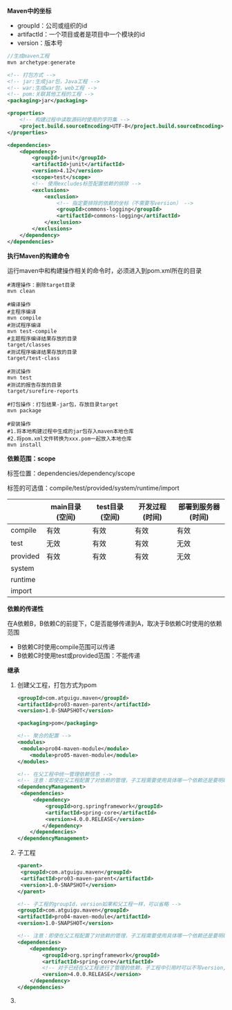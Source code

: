 **Maven中的坐标**

+ groupId：公司或组织的id
+ artifactId：一个项目或者是项目中一个模块的id
+ version：版本号



```java
//生成maven工程
mvn archetype:generate
```

```xml
<!-- 打包方式 -->
<!-- jar:生成jar包，Java工程 -->
<!-- war:生成war包，web工程 -->
<!-- pom:关联其他工程的工程 -->
<packaging>jar</packaging>

<properties>
    <!-- 构建过程中读取源码时使用的字符集 -->
	<project.build.sourceEncoding>UTF-8</project.build.sourceEncoding>
</properties>

<dependencies>
	<dependency>
    	<groupId>junit</groupId>
        <artifactId>junit</artifactId>
        <version>4.12</version>
        <scope>test</scope>
        <!-- 使用excludes标签配置依赖的排除 -->
        <exclusions>
        	<exclusion>
                <!-- 指定要排除的依赖的坐标（不需要写version） -->
            	<groupId>commons-logging</groupId>
                <artifactId>commons-logging</artifactId>
            </exclusion>
        </exclusions>
    </dependency>
</dependencies>
```

**执行Maven的构建命令**

运行maven中和构建操作相关的命令时，必须进入到pom.xml所在的目录

```mysql
#清理操作：删除target目录
mvn clean
    
#编译操作
#主程序编译
mvn compile
#测试程序编译
mvn test-compile
#主题程序编译结果存放的目录
target/classes
#测试程序编译结果存放的目录
target/test-class

#测试操作
mvn test
#测试的报告存放的目录
target/surefire-reports

#打包操作：打包结果-jar包，存放目录target
mvn package

#安装操作
#1.将本地构建过程中生成的jar包存入maven本地仓库
#2.将pom.xml文件转换为xxx.pom一起放入本地仓库
mvn install
```

**依赖范围：scope**

标签位置：dependencies/dependency/scope

标签的可选值：compile/test/provided/system/runtime/import

|          | main目录(空间) | test目录(空间) | 开发过程(时间) | 部署到服务器(时间) |
| -------- | -------------- | -------------- | -------------- | ------------------ |
| compile  | 有效           | 有效           | 有效           | 有效               |
| test     | 无效           | 有效           | 有效           | 无效               |
| provided | 有效           | 有效           | 有效           | 无效               |
| system   |                |                |                |                    |
| runtime  |                |                |                |                    |
| import   |                |                |                |                    |

**依赖的传递性**

在A依赖B，B依赖C的前提下，C是否能够传递到A，取决于B依赖C时使用的依赖范围

+ B依赖C时使用compile范围可以传递
+ B依赖C时使用test或provided范围：不能传递

**继承**

1. 创建父工程，打包方式为pom

   ```xml
   <groupId>com.atguigu.maven</groupId>
   <artifactId>pro03-maven-parent</artifactId>
   <version>1.0-SNAPSHOT</version>
   
   <packaging>pom</packaging>
   
   <!-- 聚合的配置 -->
   <modules>
   	<module>pro04-maven-module</module>
       <module>pro05-maven-module</module>
   </modules>
   
   <!-- 在父工程中统一管理依赖信息 -->
   <!-- 注意：即使在父工程配置了对依赖的管理，子工程需要使用具体哪一个依赖还是要明确配置 -->
   <dependencyManagement>
   	<dependencies>
       	<dependency>
           	<groupId>org.springframework</groupId>
   			<artifactId>spring-core</artifactId>
   			<version>4.0.0.RELEASE</version>
           </dependency>
       </dependencies>
   </dependencyManagement>
   ```

2. 子工程

   ```xml
   <parent>
   	<groupId>com.atguigu.maven</groupId>
   	<artifactId>pro03-maven-parent</artifactId>
   	<version>1.0-SNAPSHOT</version>
   </parent>
   
   <!-- 子工程的groupId，version如果和父工程一样，可以省略 -->
   <groupId>com.atguigu.maven</groupId>
   <artifactId>pro04-maven-module</artifactId>
   <version>1.0-SNAPSHOT</version>
   
   <!-- 注意：即使在父工程配置了对依赖的管理，子工程需要使用具体哪一个依赖还是要明确配置 -->
   <dependencies>
       <dependency>
           <groupId>org.springframework</groupId>
           <artifactId>spring-core</artifactId>
           <!-- 对于已经在父工程进行了管理的依赖，子工程中引用时可以不写version,如果和父工程管理的版本不一致，会覆盖父工程的版本 -->
           <version>4.0.0.RELEASE</version>
       </dependency>
   </dependencies>
   ```

   

3. 

